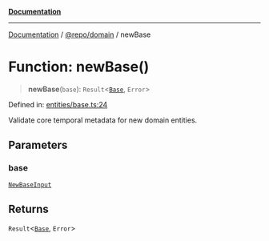 [**Documentation**](../../../README.md)

***

[Documentation](../../../README.md) / [@repo/domain](../README.md) / newBase

# Function: newBase()

> **newBase**(`base`): `Result`\<[`Base`](../interfaces/Base.md), `Error`\>

Defined in: [entities/base.ts:24](https://github.com/o3osatoshi/experiment/blob/04dfa58df6e48824a200a24d77afef7ce464e1ae/packages/domain/src/entities/base.ts#L24)

Validate core temporal metadata for new domain entities.

## Parameters

### base

[`NewBaseInput`](../type-aliases/NewBaseInput.md)

## Returns

`Result`\<[`Base`](../interfaces/Base.md), `Error`\>
